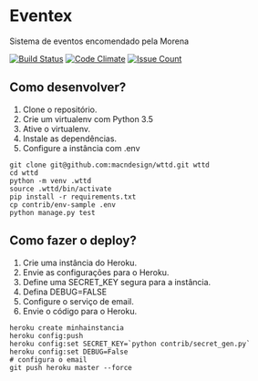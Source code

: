 # Eventex

Sistema de eventos encomendado pela Morena

[![Build Status](https://travis-ci.org/macndesign/wttd.svg?branch=master)](https://travis-ci.org/macndesign/wttd)
[![Code Climate](https://codeclimate.com/github/macndesign/wttd/badges/gpa.svg)](https://codeclimate.com/github/macndesign/wttd)
[![Issue Count](https://codeclimate.com/github/macndesign/wttd/badges/issue_count.svg)](https://codeclimate.com/github/macndesign/wttd)


## Como desenvolver?

1. Clone o repositório.
2. Crie um virtualenv com Python 3.5
3. Ative o virtualenv.
4. Instale as dependências.
5. Configure a instância com .env

```console
git clone git@github.com:macndesign/wttd.git wttd
cd wttd
python -m venv .wttd
source .wttd/bin/activate
pip install -r requirements.txt
cp contrib/env-sample .env
python manage.py test
```


## Como fazer o deploy?

1. Crie uma instância do Heroku.
2. Envie as configurações para o Heroku.
3. Define uma SECRET_KEY segura para a instância.
4. Defina DEBUG=FALSE
5. Configure o serviço de email.
6. Envie o código para o Heroku.

```console
heroku create minhainstancia
heroku config:push
heroku config:set SECRET_KEY=`python contrib/secret_gen.py`
heroku config:set DEBUG=False
# configura o email
git push heroku master --force
```